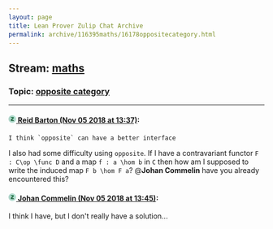 ```yaml
---
layout: page
title: Lean Prover Zulip Chat Archive 
permalink: archive/116395maths/16178oppositecategory.html
---
```


## Stream: [maths](index.html)
### Topic: [opposite category](16178oppositecategory.html)

---

#### [![Click to go to Zulip](../../assets/img/zulip2.png) Reid Barton (Nov 05 2018 at 13:37)](https://leanprover.zulipchat.com/#narrow/stream/116395-maths/topic/opposite%20category/near/146792371):
```quote
I think `opposite` can have a better interface
```
I also had some difficulty using `opposite`. If I have a contravariant functor `F : C\op \func D` and a map `f : a \hom b` in `C` then how am I supposed to write the induced map `F b \hom F a`? @**Johan Commelin** have you already encountered this?

#### [![Click to go to Zulip](../../assets/img/zulip2.png) Johan Commelin (Nov 05 2018 at 13:45)](https://leanprover.zulipchat.com/#narrow/stream/116395-maths/topic/opposite%20category/near/146792725):
I think I have, but I don't really have a solution...

